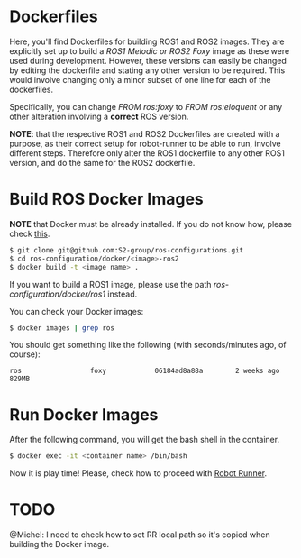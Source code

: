 
# Dockerfiles

Here, you'll find Dockerfiles for building ROS1 and ROS2 images. They are explicitly set up to build a *ROS1 Melodic or ROS2 Foxy* image as these were used during development. However, these versions can easily be changed by editing the dockerfile and stating any other version to be required. This would involve changing only a minor subset of one line for each of the dockerfiles. 

Specifically, you can change *FROM ros:foxy* to *FROM ros:eloquent* or any other alteration involving a **correct** ROS version. 

**NOTE**: that the respective ROS1 and ROS2 Dockerfiles are created with a purpose, as their correct setup for robot-runner to be able to run, involve different steps. Therefore only alter the ROS1 dockerfile to any other ROS1 version, and do the same for the ROS2 dockerfile.

# Build ROS Docker Images

**NOTE** that Docker must be already installed. If you do not know how, please check [this](https://docs.docker.com/engine/install/ubuntu/).

```bash
$ git clone git@github.com:S2-group/ros-configurations.git
$ cd ros-configuration/docker/<image>-ros2
$ docker build -t <image name> .
```
If you want to build a ROS1 image, please use the path *ros-configuration/docker/ros1* instead.

You can check your Docker images:

```bash
$ docker images | grep ros
```

You should get something like the following (with seconds/minutes ago, of course):

```
ros                 foxy            06184ad8a88a        2 weeks ago         829MB
```

# Run Docker Images

After the following command, you will get the bash shell in the container.

```bash
$ docker exec -it <container name> /bin/bash
```

Now it is play time! Please, check how to proceed with [Robot Runner](https://github.com/S2-group/robot-runner).

# TODO

@Michel: I need to check how to set RR local path so it's copied when building the Docker image.
